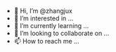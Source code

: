 - 👋 Hi, I’m @zhangjux
- 👀 I’m interested in ...
- 🌱 I’m currently learning ...
- 💞️ I’m looking to collaborate on ...
- 📫 How to reach me ...

<!---
zhangjux/zhangjux is a ✨ special ✨ repository because its `README.md` (this file) appears on your GitHub profile.
You can click the Preview link to take a look at your changes.
--->
